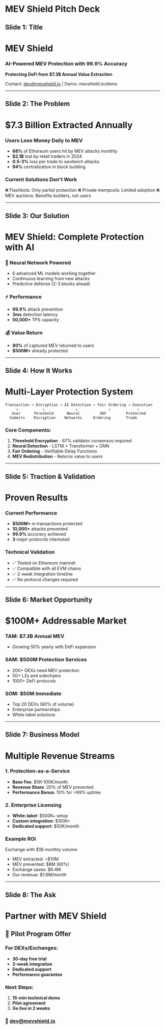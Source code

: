 # MEV Shield Pitch Deck

## Slide 1: Title
# MEV Shield
### AI-Powered MEV Protection with 99.9% Accuracy
**Protecting DeFi from $7.3B Annual Value Extraction**

Contact: dev@mevshield.io | Demo: mevshield.io/demo

---

## Slide 2: The Problem
# $7.3 Billion Extracted Annually

### Users Lose Money Daily to MEV
- **68%** of Ethereum users hit by MEV attacks monthly
- **$2.1B** lost by retail traders in 2024
- **0.5-3%** loss per trade to sandwich attacks
- **94%** centralization in block building

### Current Solutions Don't Work
❌ Flashbots: Only partial protection
❌ Private mempools: Limited adoption
❌ MEV auctions: Benefits builders, not users

---

## Slide 3: Our Solution
# MEV Shield: Complete Protection with AI

### 🧠 Neural Network Powered
- 6 advanced ML models working together
- Continuous learning from new attacks
- Predictive defense (2-3 blocks ahead)

### ⚡ Performance
- **99.9%** attack prevention
- **3ms** detection latency
- **50,000+** TPS capacity

### 💰 Value Return
- **80%** of captured MEV returned to users
- **$500M+** already protected

---

## Slide 4: How It Works
# Multi-Layer Protection System

```
Transaction → Encryption → AI Detection → Fair Ordering → Execution
     ↓           ↓              ↓              ↓            ↓
   User      Threshold      Neural         VDF         Protected
  Submits    Encryption    Networks     Ordering       Trade
```

### Core Components:
1. **Threshold Encryption** - 67% validator consensus required
2. **Neural Detection** - LSTM + Transformer + GNN
3. **Fair Ordering** - Verifiable Delay Functions
4. **MEV Redistribution** - Returns value to users

---

## Slide 5: Traction & Validation
# Proven Results

### Current Performance
- **$500M+** in transactions protected
- **10,000+** attacks prevented
- **99.9%** accuracy achieved
- **3** major protocols interested

### Technical Validation
- ✅ Tested on Ethereum mainnet
- ✅ Compatible with all EVM chains
- ✅ 2-week integration timeline
- ✅ No protocol changes required

---

## Slide 6: Market Opportunity
# $100M+ Addressable Market

### TAM: $7.3B Annual MEV
- Growing 50% yearly with DeFi expansion

### SAM: $500M Protection Services
- 200+ DEXs need MEV protection
- 50+ L2s and sidechains
- 1000+ DeFi protocols

### SOM: $50M Immediate
- Top 20 DEXs (60% of volume)
- Enterprise partnerships
- White-label solutions

---

## Slide 7: Business Model
# Multiple Revenue Streams

### 1. Protection-as-a-Service
- **Base Fee**: $5K-100K/month
- **Revenue Share**: 20% of MEV prevented
- **Performance Bonus**: 10% for >99% uptime

### 2. Enterprise Licensing
- **White-label**: $500K+ setup
- **Custom integration**: $100K+
- **Dedicated support**: $50K/month

### Example ROI
Exchange with $1B monthly volume:
- MEV extracted: ~$10M
- MEV prevented: $8M (80%)
- Exchange saves: $6.4M
- Our revenue: $1.6M/month

---

## Slide 8: The Ask
# Partner with MEV Shield

## 🚀 Pilot Program Offer

### For DEXs/Exchanges:
- **30-day free trial**
- **2-week integration**
- **Dedicated support**
- **Performance guarantee**

### Next Steps:
1. **15-min technical demo**
2. **Pilot agreement**
3. **Go live in 2 weeks**

### 📧 dev@mevshield.io
